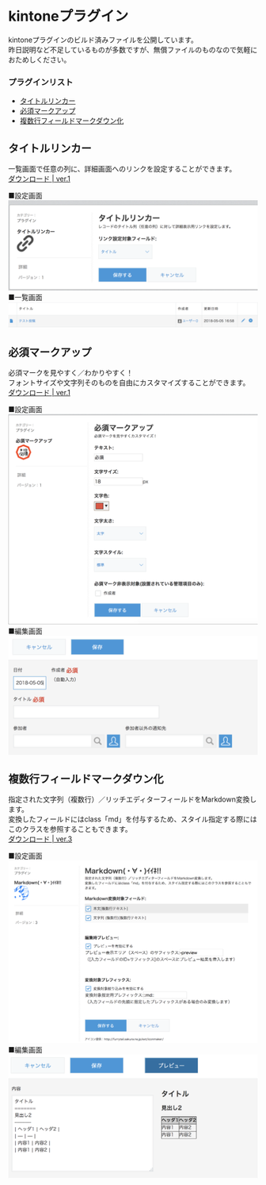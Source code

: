 kintoneプラグイン
======================
kintoneプラグインのビルド済みファイルを公開しています。  
昨日説明など不足しているものが多数ですが、無償ファイルのものなので気軽におためしください。  
  
  
### プラグインリスト
* [タイトルリンカー](#タイトルリカー)
* [必須マークアップ](#必須マークアップ)
* [複数行フィールドマークダウン化](#複数行フィールドマークダウン化)
  
  
タイトルリンカー
----------
一覧画面で任意の列に、詳細画面へのリンクを設定することができます。  
[ダウンロード | ver.1](kintone-plugin-titlelinker-v1.zip)  
  
■設定画面
![設定画面](images/kintone-plugin-titlelinker-setting.png "設定画面")
■一覧画面
![一覧画面](images/kintone-plugin-titlelinker-list.png "一覧画面")
  
  
必須マークアップ
----------
必須マークを見やすく／わかりやすく！  
フォントサイズや文字列そのものを自由にカスタマイズすることができます。  
[ダウンロード | ver.1](kintone-plugin-requiremaker-v1.zip)  
  
■設定画面
![設定画面](images/kintone-plugin-requiremaker-setting.png "設定画面")
■編集画面
![編集画面](images/kintone-plugin-requiremaker-edit.png "編集画面")
  
  
複数行フィールドマークダウン化
----------
指定された文字列（複数行）／リッチエディターフィールドをMarkdown変換します。  
変換したフィールドにはclass「md」を付与するため、スタイル指定する際にはこのクラスを参照することもできます。  
[ダウンロード | ver.3](kintone-plugin-markdown-v3.zip)  
  
■設定画面
![設定画面](images/kintone-plugin-markdown-setting.png "設定画面")
■編集画面
![編集画面](images/kintone-plugin-markdown-edit.png "編集画面")
